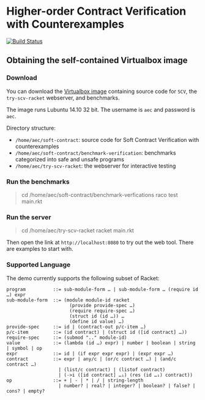 Higher-order Contract Verification with Counterexamples
=============

[![Build Status](https://travis-ci.org/philnguyen/soft-contract.png?branch=pldi-aec-2015)](https://travis-ci.org/philnguyen/soft-contract)

Obtaining the self-contained Virtualbox image
---------------------------------------------

### Download

You can download the [Virtualbox image](http://google.com)
containing source code for `SCV`, the `try-scv-racket` webserver, and benchmarks.

The image runs Lubuntu 14.10 32 bit.
The username is `aec` and password is `aec`.

Directory structure:

* `/home/aec/soft-contract`: source code for Soft Contract Verification with counterexamples
* `/home/aec/soft-contract/benchmark-verification`: benchmarks categorized into safe and unsafe programs
* `/home/aec/try-scv-racket`: the webserver for interactive testing

### Run the benchmarks

> cd /home/aec/soft-contract/benchmark-verfications
> raco test main.rkt

### Run the server

> cd /home/aec/try-scv-racket
> racket main.rkt

Then open the link at `http://localhost:8080` to try out the web tool.
There are examples to start with.

### Supported Language

The demo currently supports the following subset of Racket:

    program          ::= sub-module-form … | sub-module-form … (require id …) expr
	sub-module-form  ::= (module module-id racket
	                       (provide provide-spec …)
                           (require require-spec …)
						   (struct id (id …)) …
                           (define id value) …)
    provide-spec     ::= id | (contract-out p/c-item …)
    p/c-item         ::= (id contract) | (struct id ([id contract] …))
	require-spec     ::= (submod ".." module-id)
	value            ::= (lambda (id …) expr) | number | boolean | string | symbol | op
	expr             ::= id | (if expr expr expr) | (expr expr …)
	contract         ::= expr | any/c | (or/c contract …) | (and/c contract …)
	                   | (list/c contract) | (listof contract)
	                   | (->i ([id contract] …₁) (res (id …₁) contract))
    op               ::= + | - | * | / | string-length
	                   | number? | real? | integer? | boolean? | false? | cons? | empty?
